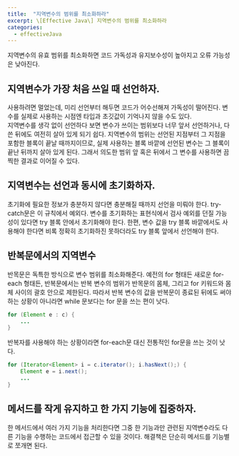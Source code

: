 ```yaml
---
title:  "지역변수의 범위를 최소화하라"
excerpt: \[Effective Java\] 지역변수의 범위를 최소화하라
categories:
  - effectiveJava
---
```


지역변수의 유효 범위를 최소화하면 코드 가독성과 유지보수성이 높아지고 오류 가능성은 낮아진다.

## 지역변수가 가장 처음 쓰일 때 선언하자.
사용하려면 멀었는데, 미리 선언부터 해두면 코드가 어수선해져 가독성이 떨어진다. 변수를 실제로 사용하는 시점엔 타입과 초깃값이 기억나지 않을 수도 있다.  
지역변수를 생각 없이 선언하다 보면 변수가 쓰이는 범위보다 너무 앞서 선언하거나, 다 쓴 뒤에도 여전히 살아 있게 되기 쉽다. 지역변수의 범위는 선언된 지점부터 그 지점을 포함한 블록이 끝날 때까지이므로, 실제 사용하는 블록 바깥에 선언된 변수는 그 블록이 끝난 뒤까지 살아 있게 된다. 그래서 의도한 범위 앞 혹은 뒤에서 그 변수를 사용하면 끔찍한 결과로 이어질 수 있다.

## 지역변수는 선언과 동시에 초기화하자.
초기화에 필요한 정보가 충분하지 않다면 충분해질 때까지 선언을 미뤄야 한다. try-catch문은 이 규칙에서 예외다. 변수를 초기화하는 표현식에서 검사 예외를 던질 가능성이 있다면 try 블록 안에서 초기화해야 한다. 한편, 변수 값을 try 블록 바깥에서도 사용해야 한다면 비록 정확히 초기화하진 못하더라도 try 블록 앞에서 선언해야 한다.  

## 반복문에서의 지역변수
반목문은 독특한 방식으로 변수 범위를 최소화해준다. 예전의 for 형태든 새로운 for-each 형태든, 반복문에서는 반복 변수의 범위가 반목문의 몸체, 그리고 for 키워드와 몸체 사이의 괄호 안으로 제한된다. 따라서 반복 변수의 값을 반복문이 종료된 뒤에도 써야 하는 상황이 아니라면 while 문보다는 for 문을 쓰는 편이 낫다.

  
```java
for (Element e : c) {
    ...
}
```  

반복자를 사용해야 하는 상황이라면 for-each문 대신 전통적인 for문을 쓰는 것이 낫다.

  
```java
for (Iterator<Element> i = c.iterator(); i.hasNext();) {
    Element e = i.next();
    ...
}
```  

## 메서드를 작게 유지하고 한 가지 기능에 집중하자.
한 메서드에서 여러 가지 기능을 처리한다면 그중 한 기능과만 관련된 지역변수라도 다른 기능을 수행하는 코드에서 접근할 수 있을 것이다. 해결책은 단순히 메서드를 기능별로 쪼개면 된다.